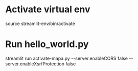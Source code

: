 # Activate virtual env
source streamlit-env/bin/activate

# Run hello_world.py
streamlit run activate-mapa.py --server.enableCORS false --server.enableXsrfProtection false
